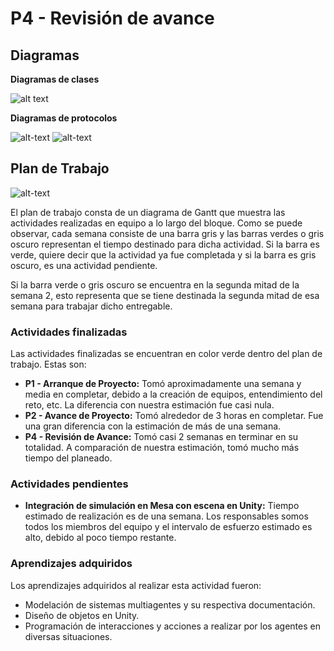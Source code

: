 # P4 - Revisión de avance
## Diagramas
**Diagramas de clases**

![alt text](https://i.ibb.co/4sydtBZ/Diagrama-Clases-P4.png)

**Diagramas de protocolos**

![alt-text](https://i.ibb.co/BtvxvxN/Whats-App-Image-2021-09-03-at-1-49-26-PM.jpg)
![alt-text](https://i.imgur.com/kmnCV3s.png)

## Plan de Trabajo
![alt-text](https://i.ibb.co/y6ThQrs/Plan-Trabajo-P4.png)

El plan de trabajo consta de un diagrama de Gantt que muestra las actividades realizadas en equipo a lo largo del bloque. Como se puede observar, cada semana consiste de una barra gris y las barras verdes o gris oscuro representan el tiempo destinado para dicha actividad. Si la barra es verde, quiere decir que la actividad ya fue completada y si la barra es gris oscuro, es una actividad pendiente.

Si la barra verde o gris oscuro se encuentra en la segunda mitad de la semana 2, esto representa que se tiene destinada la segunda mitad de esa semana para trabajar dicho entregable.

### Actividades finalizadas
Las actividades finalizadas se encuentran en color verde dentro del plan de trabajo. Estas son:
* **P1 - Arranque de Proyecto:** Tomó aproximadamente una semana y media en completar, debido a la creación de equipos, entendimiento del reto, etc. La diferencia con nuestra estimación fue casi nula.
* **P2 - Avance de Proyecto:** Tomó alrededor de 3 horas en completar. Fue una gran diferencia con la estimación de más de una semana.
* **P4 - Revisión de Avance:** Tomó casi 2 semanas en terminar en su totalidad. A comparación de nuestra estimación, tomó mucho más tiempo del planeado.

### Actividades pendientes
* **Integración de simulación en Mesa con escena en Unity:** Tiempo estimado de realización es de una semana. Los responsables somos todos los miembros del equipo y el intervalo de esfuerzo estimado es alto, debido al poco tiempo restante.

### Aprendizajes adquiridos
Los aprendizajes adquiridos al realizar esta actividad fueron: 
* Modelación de sistemas multiagentes y su respectiva documentación.
* Diseño de objetos en Unity.
* Programación de interacciones y acciones a realizar por los agentes en diversas situaciones.
